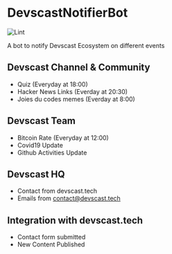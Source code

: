 # DevscastNotifierBot

![Lint](https://github.com/devscast/telegram.devscast.tech/actions/workflows/lint.yaml/badge.svg)

A bot to notify Devscast Ecosystem on different events

## Devscast Channel & Community
* Quiz (Everyday at 18:00)
* Hacker News Links (Everday at 20:30)
* Joies du codes memes (Everday at 8:00)

## Devscast Team
* Bitcoin Rate (Everyday at 12:00)
* Covid19 Update
* Github Activities Update

## Devscast HQ
* Contact from devscast.tech
* Emails from contact@devscast.tech

## Integration with devscast.tech
* Contact form submitted
* New Content Published
